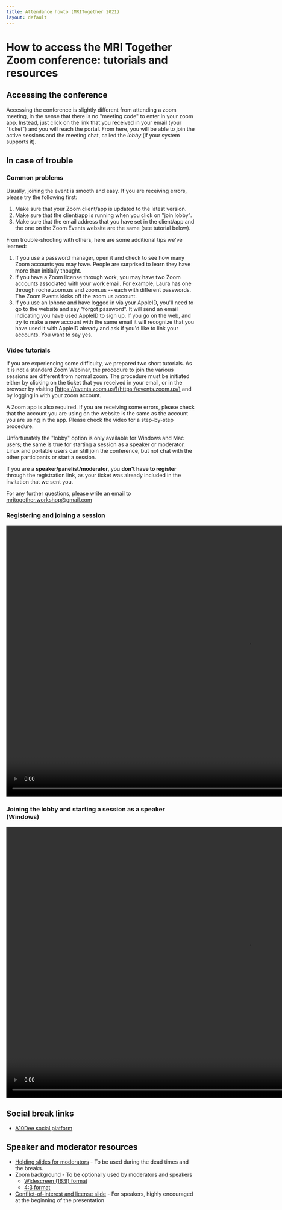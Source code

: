 ```yaml
--- 
title: Attendance howto (MRITogether 2021)
layout: default
--- 
```


# How to access the MRI Together Zoom conference: tutorials and resources

## Accessing the conference

Accessing the conference is slightly different from attending a zoom meeting, in the sense that there is no "meeting code" to enter in your zoom app. Instead, just click on the link that you received in your email (your "ticket") and you will reach the portal. From here, you will be able to join the active sessions and the meeting chat, called the _lobby_ (if your system supports it).

## In case of trouble

### Common problems
Usually, joining the event is smooth and easy. If you are receiving errors, please try the following first:
1. Make sure that your Zoom client/app is updated to the latest version.
2. Make sure that the client/app is running when you click on "join lobby".
3. Make sure that the email address that you have set in the client/app and the one on the Zoom Events website are the same (see tutorial below).

From trouble-shooting with others, here are some additional tips we've learned:
1. If you use a password manager, open it and check to see how many Zoom accounts you may have. People are surprised to learn they have more than initially thought.
2. If you have a Zoom license through work, you may have two Zoom accounts associated with your work email. For example, Laura has one through roche.zoom.us and zoom.us -- each with different passwords. The Zoom Events kicks off the zoom.us account.
3. If you use an Iphone and have logged in via your AppleID, you'll need to go to the website and say "forgot password". It will send an email indicating you have used AppleID to sign up. If you go on the web, and try to make a new account with the same email it will recognize that you have used it with AppleID already and ask if you'd like to link your accounts. You want to say yes.

### Video tutorials
If you are experiencing some difficulty, we prepared two short tutorials. As it is not a standard Zoom Webinar, the procedure to join the various sessions are different from normal zoom. The procedure must be initiated either by clicking on the ticket that you received in your email, or in the browser by visiting [https://events.zoom.us/](https://events.zoom.us/) and by logging in with your zoom account.

A Zoom app is also required. If you are receiving some errors, please check that the account you are using on the website is the same as the account you are using in the app. Please check the video for a step-by-step procedure.

Unfortunately the "lobby" option is only available for Windows and Mac users; the same is true for starting a session as a speaker or moderator. Linux and portable users can still join the conference, but not chat with the other participants or start a session.

If you are a **speaker/panelist/moderator**, you **don't have to register** through the registration link, as your ticket was already included in the invitation that we sent you.

For any further questions, please write an email to [mritogether.workshop@gmail.com](mailto:mritogether.workshop@gmail.com)

### Registering and joining a session

<video width="1280" height="720" controls>
  <source src="video/Join_Session_ZE.mp4" type="video/mp4">
Your browser does not support the video tag.
</video>

### Joining the lobby and starting a session as a speaker (Windows)

<video width="1280" height="720" controls>
  <source src="video/Start_Session_ZE_Windows.mp4" type="video/mp4">
Your browser does not support the video tag.
</video>

## Social break links
- [A10Dee social platform](https://platform.a10dee.com/open-science/events?event=I8NL4qMzh9DyDHH4FQdh)

## Speaker and moderator resources
- [Holding slides for moderators](/files/holding_slides.pptx) - To be used during the dead times and the breaks.
- Zoom background - To be optionally used by moderators and speakers
	- [Widescreen (16:9) format](/files/Zoom_Background_16.9.jpg)
	- [4:3 format](/files/Zoom_Background_4.3.jpg)
- [Conflict-of-interest and license slide](/files/COI_license_slide.pptx) - For speakers, highly encouraged at the beginning of the presentation
